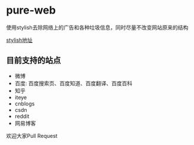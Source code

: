 # pure-web
使用stylish去除网络上的广告和各种垃圾信息，同时尽量不改变网站原来的结构

[stylish地址](https://userstyles.org/styles/156465/pure-web)

## 目前支持的站点
* 微博
* 百度: 百度搜索页、百度知道、百度翻译、百度百科
* 知乎
* iteye
* cnblogs
* csdn
* reddit
* 网易博客

欢迎大家Pull Request